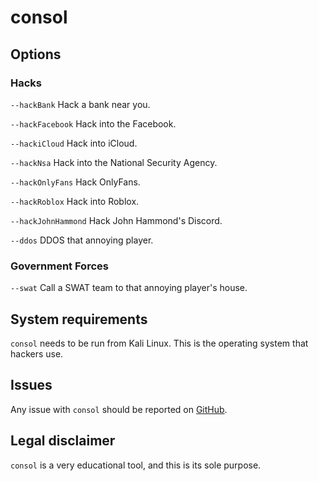 # consol

## Options

### Hacks
`--hackBank`        Hack a bank near you.

`--hackFacebook`    Hack into the Facebook.

`--hackiCloud`      Hack into iCloud.

`--hackNsa`         Hack into the National Security Agency.

`--hackOnlyFans`    Hack OnlyFans.

`--hackRoblox`      Hack into Roblox.

`--hackJohnHammond` Hack John Hammond's Discord.

`--ddos`            DDOS that annoying player.

### Government Forces
`--swat`            Call a SWAT team to that annoying player's house.

## System requirements
`consol` needs to be run from Kali Linux. This is the operating system that hackers use.

## Issues
Any issue with `consol` should be reported on [GitHub](https://github.com/moknah/consol/issues).

## Legal disclaimer
`consol` is a very educational tool, and this is its sole purpose.
